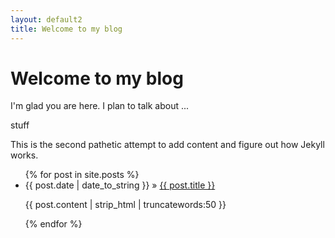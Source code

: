 ```yaml
---
layout: default2
title: Welcome to my blog
---
```


<!-- Begin code @ index2.md -->

# Welcome to my blog

I'm glad you are here. I plan to talk about ...

stuff

This is the second pathetic attempt to add content and figure out how Jekyll
works.

<ul>
{% for post in site.posts %}
  <li><span>{{ post.date | date_to_string }}</span> » <a href="{{ post.url | relative_url }}" title="{{ post.title }}">{{ post.title }}</a></li>
  <p>{{ post.content | strip_html | truncatewords:50 }}</p>
{% endfor %}
</ul>

<!-- End code @ index2.md -->
